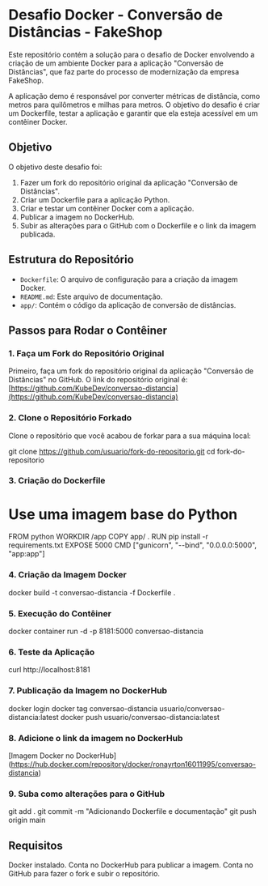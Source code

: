 # Desafio Docker - Conversão de Distâncias - FakeShop

Este repositório contém a solução para o desafio de Docker envolvendo a criação de um ambiente Docker para a aplicação "Conversão de Distâncias", que faz parte do processo de modernização da empresa FakeShop.

A aplicação demo é responsável por converter métricas de distância, como metros para quilômetros e milhas para metros. O objetivo do desafio é criar um Dockerfile, testar a aplicação e garantir que ela esteja acessível em um contêiner Docker.

## Objetivo

O objetivo deste desafio foi:

1. Fazer um fork do repositório original da aplicação "Conversão de Distâncias".
2. Criar um Dockerfile para a aplicação Python.
3. Criar e testar um contêiner Docker com a aplicação.
4. Publicar a imagem no DockerHub.
5. Subir as alterações para o GitHub com o Dockerfile e o link da imagem publicada.

## Estrutura do Repositório

- `Dockerfile`: O arquivo de configuração para a criação da imagem Docker.
- `README.md`: Este arquivo de documentação.
- `app/`: Contém o código da aplicação de conversão de distâncias.

## Passos para Rodar o Contêiner

### 1. Faça um Fork do Repositório Original

Primeiro, faça um fork do repositório original da aplicação "Conversão de Distâncias" no GitHub. O link do repositório original é:  
[https://github.com/KubeDev/conversao-distancia](https://github.com/KubeDev/conversao-distancia)

### 2. Clone o Repositório Forkado

Clone o repositório que você acabou de forkar para a sua máquina local:

git clone https://github.com/usuario/fork-do-repositorio.git
cd fork-do-repositorio

### 3. Criação do Dockerfile

# Use uma imagem base do Python
FROM python
WORKDIR /app
COPY app/ .
RUN pip install -r requirements.txt
EXPOSE 5000
CMD ["gunicorn", "--bind", "0.0.0.0:5000", "app:app"]


### 4. Criação da Imagem Docker

docker build -t conversao-distancia -f Dockerfile .

### 5. Execução do Contêiner

docker container run -d -p 8181:5000 conversao-distancia

### 6. Teste da Aplicação

curl http://localhost:8181

### 7. Publicação da Imagem no DockerHub

docker login
docker tag conversao-distancia usuario/conversao-distancia:latest
docker push usuario/conversao-distancia:latest

### 8. Adicione o link da imagem no DockerHub

[Imagem Docker no DockerHub] (https://hub.docker.com/repository/docker/ronayrton16011995/conversao-distancia)

### 9. Suba como alterações para o GitHub

git add .
git commit -m "Adicionando Dockerfile e documentação"
git push origin main

## Requisitos
Docker instalado.
Conta no DockerHub para publicar a imagem.
Conta no GitHub para fazer o fork e subir o repositório.

